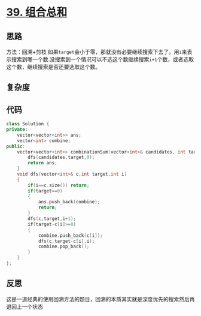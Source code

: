 # [39. 组合总和](https://leetcode-cn.com/problems/combination-sum/)

## 思路
方法：回溯+剪枝
如果`target`会小于零，那就没有必要继续搜索下去了。用`i`来表示搜索到哪一个数.没搜索到一个情况可以不选这个数继续搜索`i+1`个数，或者选取这个数，继续搜索是否还要选取这个数。
## 复杂度


## 代码
```cpp
class Solution {
private:
    vector<vector<int>> ans;
    vector<int> combine;
public:
    vector<vector<int>> combinationSum(vector<int>& candidates, int target) {
        dfs(candidates,target,0);
        return ans;
    }
    void dfs(vector<int>& c,int target,int i)
    {
        if(i==c.size()) return;
        if(target==0)
        {
            ans.push_back(combine);
            return;
        }
        dfs(c,target,i+1);
        if(target-c[i]>=0)
        {
            combine.push_back(c[i]);
            dfs(c,target-c[i],i);
            combine.pop_back();
        }
    }
};
```

## 反思
这是一道经典的使用回溯方法的题目，回溯的本质其实就是深度优先的搜索然后再退回上一个状态